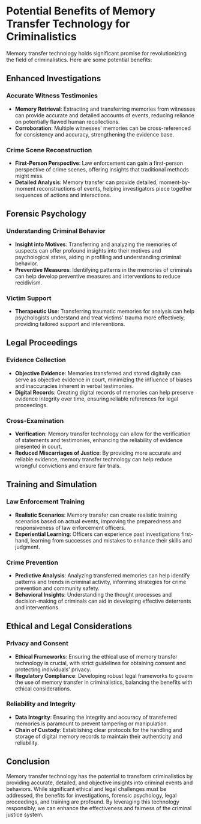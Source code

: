 # Potential Benefits of Memory Transfer Technology for Criminalistics

Memory transfer technology holds significant promise for revolutionizing the field of criminalistics. Here are some
potential benefits:

## Enhanced Investigations

### Accurate Witness Testimonies

- **Memory Retrieval**: Extracting and transferring memories from witnesses can provide accurate and detailed accounts
  of events, reducing reliance on potentially flawed human recollections.
- **Corroboration**: Multiple witnesses' memories can be cross-referenced for consistency and accuracy, strengthening
  the evidence base.

### Crime Scene Reconstruction

- **First-Person Perspective**: Law enforcement can gain a first-person perspective of crime scenes, offering insights
  that traditional methods might miss.
- **Detailed Analysis**: Memory transfer can provide detailed, moment-by-moment reconstructions of events, helping
  investigators piece together sequences of actions and interactions.

## Forensic Psychology

### Understanding Criminal Behavior

- **Insight into Motives**: Transferring and analyzing the memories of suspects can offer profound insights into their
  motives and psychological states, aiding in profiling and understanding criminal behavior.
- **Preventive Measures**: Identifying patterns in the memories of criminals can help develop preventive measures and
  interventions to reduce recidivism.

### Victim Support

- **Therapeutic Use**: Transferring traumatic memories for analysis can help psychologists understand and treat victims'
  trauma more effectively, providing tailored support and interventions.

## Legal Proceedings

### Evidence Collection

- **Objective Evidence**: Memories transferred and stored digitally can serve as objective evidence in court, minimizing
  the influence of biases and inaccuracies inherent in verbal testimonies.
- **Digital Records**: Creating digital records of memories can help preserve evidence integrity over time, ensuring
  reliable references for legal proceedings.

### Cross-Examination

- **Verification**: Memory transfer technology can allow for the verification of statements and testimonies, enhancing
  the reliability of evidence presented in court.
- **Reduced Miscarriages of Justice**: By providing more accurate and reliable evidence, memory transfer technology can
  help reduce wrongful convictions and ensure fair trials.

## Training and Simulation

### Law Enforcement Training

- **Realistic Scenarios**: Memory transfer can create realistic training scenarios based on actual events, improving the
  preparedness and responsiveness of law enforcement officers.
- **Experiential Learning**: Officers can experience past investigations first-hand, learning from successes and
  mistakes to enhance their skills and judgment.

### Crime Prevention

- **Predictive Analysis**: Analyzing transferred memories can help identify patterns and trends in criminal activity,
  informing strategies for crime prevention and community safety.
- **Behavioral Insights**: Understanding the thought processes and decision-making of criminals can aid in developing
  effective deterrents and interventions.

## Ethical and Legal Considerations

### Privacy and Consent

- **Ethical Frameworks**: Ensuring the ethical use of memory transfer technology is crucial, with strict guidelines for
  obtaining consent and protecting individuals' privacy.
- **Regulatory Compliance**: Developing robust legal frameworks to govern the use of memory transfer in criminalistics,
  balancing the benefits with ethical considerations.

### Reliability and Integrity

- **Data Integrity**: Ensuring the integrity and accuracy of transferred memories is paramount to prevent tampering or
  manipulation.
- **Chain of Custody**: Establishing clear protocols for the handling and storage of digital memory records to maintain
  their authenticity and reliability.

## Conclusion

Memory transfer technology has the potential to transform criminalistics by providing accurate, detailed, and objective
insights into criminal events and behaviors. While significant ethical and legal challenges must be addressed, the
benefits for investigations, forensic psychology, legal proceedings, and training are profound. By leveraging this
technology responsibly, we can enhance the effectiveness and fairness of the criminal justice system.
